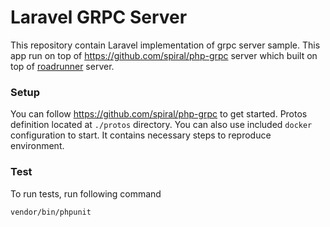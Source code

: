 # Laravel GRPC Server

This repository contain Laravel implementation of grpc server sample. This app run on top of https://github.com/spiral/php-grpc server which built on top of [roadrunner](https://roadrunner.dev/) server.

### Setup

You can follow https://github.com/spiral/php-grpc to get started. Protos definition located at `./protos` directory. You can also use included `docker` configuration to start. It contains necessary steps to reproduce environment.

### Test

To run tests, run following command

```vendor/bin/phpunit```